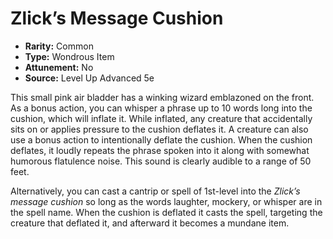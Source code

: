 # Zlick’s Message Cushion

- **Rarity:** Common
- **Type:** Wondrous Item
- **Attunement:** No
- **Source:** Level Up Advanced 5e

This small pink air bladder has a winking wizard emblazoned on the front. As a bonus action, you can whisper a phrase up to 10 words long into the cushion, which will inflate it. While inflated, any creature that accidentally sits on or applies pressure to the cushion deflates it. A creature can also use a bonus action to intentionally deflate the cushion. When the cushion deflates, it loudly repeats the phrase spoken into it along with somewhat humorous flatulence noise. This sound is clearly audible to a range of 50 feet.

Alternatively, you can cast a cantrip or spell of 1st-level into the _Zlick’s message cushion_ so long as the words laughter, mockery, or whisper are in the spell name. When the cushion is deflated it casts the spell, targeting the creature that deflated it, and afterward it becomes a mundane item.
